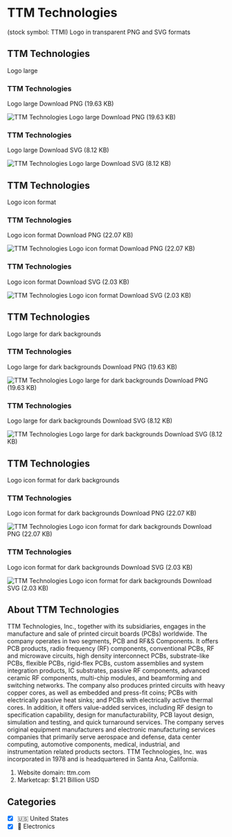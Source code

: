 # TTM Technologies
 (stock symbol: TTMI) Logo in transparent PNG and SVG formats

## TTM Technologies
 Logo large

### TTM Technologies
 Logo large Download PNG (19.63 KB)

![TTM Technologies
 Logo large Download PNG (19.63 KB)](/img/orig/TTMI_BIG-fad6d0ae.png)

### TTM Technologies
 Logo large Download SVG (8.12 KB)

![TTM Technologies
 Logo large Download SVG (8.12 KB)](/img/orig/TTMI_BIG-bc5c02c3.svg)

## TTM Technologies
 Logo icon format

### TTM Technologies
 Logo icon format Download PNG (22.07 KB)

![TTM Technologies
 Logo icon format Download PNG (22.07 KB)](/img/orig/TTMI-3eb70085.png)

### TTM Technologies
 Logo icon format Download SVG (2.03 KB)

![TTM Technologies
 Logo icon format Download SVG (2.03 KB)](/img/orig/TTMI-085e215b.svg)

## TTM Technologies
 Logo large for dark backgrounds

### TTM Technologies
 Logo large for dark backgrounds Download PNG (19.63 KB)

![TTM Technologies
 Logo large for dark backgrounds Download PNG (19.63 KB)](/img/orig/TTMI_BIG.D-8587c84b.png)

### TTM Technologies
 Logo large for dark backgrounds Download SVG (8.12 KB)

![TTM Technologies
 Logo large for dark backgrounds Download SVG (8.12 KB)](/img/orig/TTMI_BIG.D-dec71ec6.svg)

## TTM Technologies
 Logo icon format for dark backgrounds

### TTM Technologies
 Logo icon format for dark backgrounds Download PNG (22.07 KB)

![TTM Technologies
 Logo icon format for dark backgrounds Download PNG (22.07 KB)](/img/orig/TTMI.D-982639c5.png)

### TTM Technologies
 Logo icon format for dark backgrounds Download SVG (2.03 KB)

![TTM Technologies
 Logo icon format for dark backgrounds Download SVG (2.03 KB)](/img/orig/TTMI.D-4c466f41.svg)

## About TTM Technologies


TTM Technologies, Inc., together with its subsidiaries, engages in the manufacture and sale of printed circuit boards (PCBs) worldwide. The company operates in two segments, PCB and RF&S Components. It offers PCB products, radio frequency (RF) components, conventional PCBs, RF and microwave circuits, high density interconnect PCBs, substrate-like PCBs, flexible PCBs, rigid-flex PCBs, custom assemblies and system integration products, IC substrates, passive RF components, advanced ceramic RF components, multi-chip modules, and beamforming and switching networks. The company also produces printed circuits with heavy copper cores, as well as embedded and press-fit coins; PCBs with electrically passive heat sinks; and PCBs with electrically active thermal cores. In addition, it offers value-added services, including RF design to specification capability, design for manufacturability, PCB layout design, simulation and testing, and quick turnaround services. The company serves original equipment manufacturers and electronic manufacturing services companies that primarily serve aerospace and defense, data center computing, automotive components, medical, industrial, and instrumentation related products sectors. TTM Technologies, Inc. was incorporated in 1978 and is headquartered in Santa Ana, California.

1. Website domain: ttm.com
2. Marketcap: $1.21 Billion USD


## Categories
- [x] 🇺🇸 United States
- [x] 🔌 Electronics
